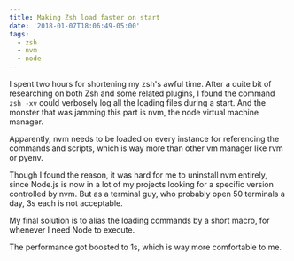 ```yaml
---
title: Making Zsh load faster on start
date: '2018-01-07T18:06:49-05:00'
tags:
  - zsh
  - nvm
  - node
---
```


I spent two hours for shortening my zsh's awful time. After a quite bit of researching on both Zsh and some related plugins, I found the command `zsh -xv` could verbosely log all the loading files during a start. And the monster that was jamming this part is nvm, the node virtual machine manager.

Apparently, nvm needs to be loaded on every instance for referencing the commands and scripts, which is way more than other vm manager like rvm or pyenv.

Though I found the reason, it was hard for me to uninstall nvm entirely, since Node.js is now in a lot of my projects looking for a specific version controlled by nvm. But as a terminal guy, who probably open 50 terminals a day, 3s each is not acceptable.

My final solution is to alias the loading commands by a short macro, for whenever I need Node to execute.

The performance got boosted to 1s, which is way more comfortable to me.
